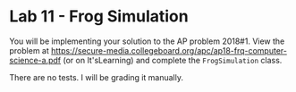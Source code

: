 # Lab 11 - Frog Simulation

You will be implementing your solution to the AP problem 2018#1.  View the problem at https://secure-media.collegeboard.org/apc/ap18-frq-computer-science-a.pdf (or on It'sLearning) and complete the `FrogSimulation` class.

There are no tests.  I will be grading it manually.
